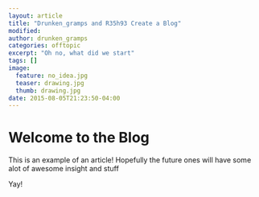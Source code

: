 ```yaml
---
layout: article
title: "Drunken_gramps and R35h93 Create a Blog"
modified:
author: drunken_gramps
categories: offtopic
excerpt: "Oh no, what did we start"
tags: []
image:
  feature: no_idea.jpg
  teaser: drawing.jpg
  thumb: drawing.jpg
date: 2015-08-05T21:23:50-04:00
---
```

# Welcome to the Blog

This is an example of an article! Hopefully the future ones will have some alot of awesome insight and stuff

Yay!
